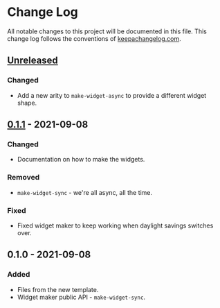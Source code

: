 # Change Log
All notable changes to this project will be documented in this file. This change log follows the conventions of [keepachangelog.com](http://keepachangelog.com/).

## [Unreleased]
### Changed
- Add a new arity to `make-widget-async` to provide a different widget shape.

## [0.1.1] - 2021-09-08
### Changed
- Documentation on how to make the widgets.

### Removed
- `make-widget-sync` - we're all async, all the time.

### Fixed
- Fixed widget maker to keep working when daylight savings switches over.

## 0.1.0 - 2021-09-08
### Added
- Files from the new template.
- Widget maker public API - `make-widget-sync`.

[Unreleased]: https://sourcehost.site/your-name/exploregson/compare/0.1.1...HEAD
[0.1.1]: https://sourcehost.site/your-name/exploregson/compare/0.1.0...0.1.1
